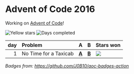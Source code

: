# Advent of Code 2016

Working on [Advent of Code](https://adventofcode.com/)!

![Yellow stars](https://img.shields.io/badge/stars%20⭐-2-yellow) ![Days completed](https://img.shields.io/badge/days%20completed-1-red)

|  day | Problem               | A                    | B                    | Stars won                                            |
| ---: | :-------------------- | :------------------- | :------------------- | :--------------------------------------------------- |
|    1 | No Time for a Taxicab | [**A**](01a/main.go) | [**B**](01b/main.go) | ![](https://img.shields.io/badge/stars%20⭐-2-yellow) |

*Badges from: https://github.com/J0B10/aoc-badges-action*
